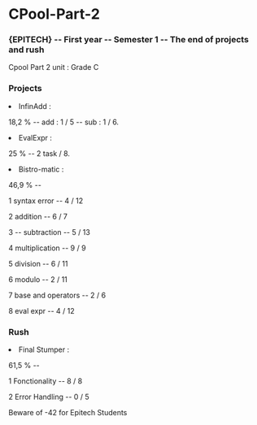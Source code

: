 <h1>CPool-Part-2</h1>
<h3>{EPITECH} -- First year -- Semester 1 -- The end of projects and rush</h3>

<p>Cpool Part 2 unit : Grade C</p>

<h3> Projects </h3>

<li>InfinAdd :</li>
<p> 18,2 % -- add : 1 / 5 -- sub : 1 / 6.</p>
<li>EvalExpr :</li>
<p> 25 % -- 2 task / 8.</p>
<li>Bistro-matic :</li>
<p> 46,9 % --</p>
<p>1 syntax error -- 4 / 12</p>
<p>2 addition -- 6 / 7</p>
<p>3 -- subtraction -- 5 / 13</p>
<p>4 multiplication -- 9 / 9</p>
<p>5 division -- 6 / 11</p>
<p>6 modulo -- 2 / 11</p>
<p>7 base and operators -- 2 / 6</p>
<p>8 eval expr -- 4 / 12</p>


<h3> Rush </h3>

<li>Final Stumper :</li>
<p> 61,5 % --</p>
<p>1 Fonctionality -- 8 / 8</p>
<p>2 Error Handling -- 0 / 5</p>

<p>Beware of -42 for Epitech Students</p>
